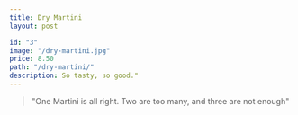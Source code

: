 ```yaml
---
title: Dry Martini
layout: post

id: "3"
image: "/dry-martini.jpg"
price: 8.50
path: "/dry-martini/"
description: So tasty, so good."
---
```


> "One Martini is all right. Two are too many, and three are not enough"
